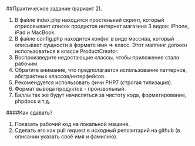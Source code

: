 ##Практическое задание (вариант 2).

1. В файле index.php находится простенький скрипт, который отрисовывает список продуктов интернет магазина 3 видов: iPhone, iPad и MacBook.
2. В файле config.php находится конфиг в виде массива, который описывает сущности в формате имя => класс. Этот маппинг должен использоваться в классе ProductCreator.
3. Воспроизведите недостающие классы, чтобы приложение стало рабочим.
4. Обратите внимание, что предполагается использование паттернов, абстрактных классов/интерфейсов.
5. Рекомендуется использовать фичи PHP7 (строгая типизация).
6. Формат вывода продуктов - произвольный.
7. Баллы так же будут начисляться за чистоту кода, форматирование, phpdocs и т.д.

####Как сдавать?

1. Показать рабочий код на локальной машине.
2. Сделать его как pull request в исходный репозитарий на github (в описании указать своё имя и фамилию).